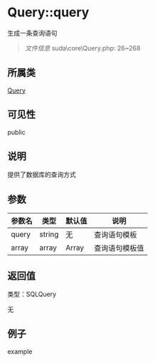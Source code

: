 # Query::query

生成一条查询语句

> *文件信息* suda\core\Query.php: 26~268

## 所属类 

[Query](../Query.md)

## 可见性

 public 

## 说明

提供了数据库的查询方式



## 参数


| 参数名 | 类型 | 默认值 | 说明 |
|--------|-----|-------|-------|
| query |  string | 无 |  查询语句模板 |
| array |  array | Array |  查询语句模板值 |



## 返回值

类型：SQLQuery

无



## 例子

example